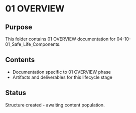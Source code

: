 # 01 OVERVIEW

## Purpose
This folder contains 01 OVERVIEW documentation for 04-10-01_Safe_Life_Components.

## Contents
- Documentation specific to 01 OVERVIEW phase
- Artifacts and deliverables for this lifecycle stage

## Status
Structure created - awaiting content population.
